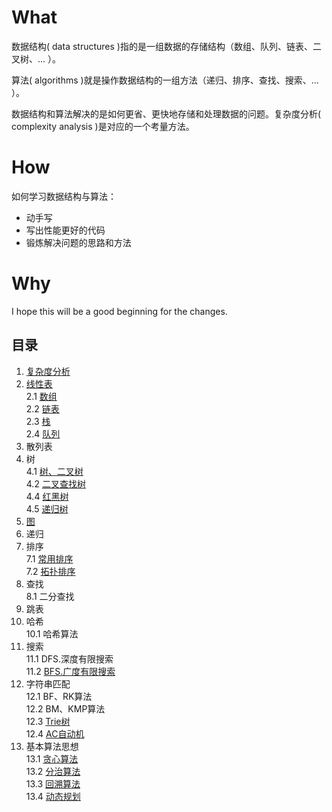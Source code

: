 # What

数据结构( data structures )指的是一组数据的存储结构（数组、队列、链表、二叉树、... ）。

算法( algorithms )就是操作数据结构的一组方法（递归、排序、查找、搜索、... ）。

数据结构和算法解决的是如何更省、更快地存储和处理数据的问题。复杂度分析( complexity analysis )是对应的一个考量方法。

# How
如何学习数据结构与算法：
* 动手写
* 写出性能更好的代码
* 锻炼解决问题的思路和方法

# Why
I hope this will be a good beginning for the changes.

## 目录
1. [复杂度分析](./01-复杂度分析/)
2. [线性表](./02-线性表/)
<br>2.1 [数组](./02-线性表/2.1-array/)
<br>2.2 [链表](./02-线性表/2.2-linklist/)
<br>2.3 [栈](./02-线性表/2.3-stack/)
<br>2.4 [队列](./02-线性表/2.4-queue/)
3. 散列表
4. 树
<br>4.1 [树、二叉树](./04-树/树、二叉树/)
<br>4.2 [二叉查找树](./04-树/二叉查找(搜索)树/)
<br>4.4 [红黑树](./)
<br>4.5 [递归树](./)
5. [图](./05-图/)
6. 递归
7. 排序
<br>7.1 [常用排序](./07-排序/)
<br>7.2 [拓扑排序](./)
8. 查找
<br>8.1 二分查找
9. 跳表
10. 哈希
<br>10.1 哈希算法
11. 搜索
<br>11.1 DFS.深度有限搜索
<br>11.2 [BFS.广度有限搜索](./)
12. 字符串匹配
<br>12.1 BF、RK算法
<br>12.2 BM、KMP算法
<br>12.3 [Trie树](./)
<br>12.4 [AC自动机](./)
13. 基本算法思想
<br>13.1 [贪心算法](./)
<br>13.2 [分治算法](./)
<br>13.3 [回溯算法](./)
<br>13.4 [动态规划](./)

